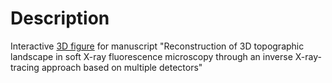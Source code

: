 # Description
Interactive [3D figure]([https://repubblica.it](https://github.com/m-ippoliti/Reconstruction_of_3D_topographic_landscape/blob/main/index.html)) for manuscript "Reconstruction of 3D topographic landscape in soft X-ray fluorescence microscopy through an inverse X-ray-tracing approach based on multiple detectors"
